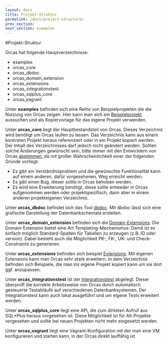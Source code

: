 ```yaml
---
layout: docs
title: Projekt-Struktur
permalink: /docs/project-structure/
prev_section:
next_section: examples
---
```


#Projekt-Struktur

Orcas hat folgende Hauptverzeichnisse:

- examples
- orcas_core
- orcas_dbdoc
- orcas_domain_extension
- orcas_extensions
- orcas_integrationstest
- orcas_sqlplus_core
- orcas_vagrant

Unter **examples** befinden sich eine Reihe von Beispielprojekten die die Nutzung von Orcas zeigen. Hier kann man sich ein [Beispielprojekt]({{site.baseurl}}/docs/examples/) aussuchen und als Kopiervorlage für das eigene Projekt verwenden.

Unter **orcas_core** liegt der Hauptbestandsteil von Orcas. Dieses Verzeichnis wird benötigt um Orcas laufen zu lassen. Das Verzeichnis kann aus einem konkreten Projekt heraus referenziert oder in ein Projekt kopiert werden. Der Inhalt des Verzeichnisses darf jedoch nicht geändert werden. Sollten solche Änderungen gewünscht sein, bitte immer mit den Entwicklern von Orcas [abstimmen](https://github.com/opitzconsulting/orcas/issues), da mit großer Wahrscheinlichkeit einer der folgenden Gründe vorliegt:

- Es gibt ein Verständnisproblem und die gewünschte Funktionalität kann auf einem anderen, dafür vorgesehenen, Weg erreicht werden.
- Es gibt einen Bug, dieser sollte in Orcas behoben werden.
- Es wird eine Erweiterung benötigt, diese sollte entweder in Orcas aufgenommen werden oder projektspezifisch, dann aber in einem anderen projekteigenen Verzeichnis.

Unter **orcas_dbdoc** befindet sich das Tool [dbdoc]({{site.baseurl}}/docs/dbdoc/). Mit dbdoc lässt sich eine grafische Darstellung der Datenbankschemata erstellen.

Unter **orcas_domain_extension** befinden sich die [Domain-Extensions]({{site.baseurl}}/docs/extensions/). Die Domain-Extension bietet eine Art Templating-Mechanismus. Damit ist es einfach möglich Standard-Spalten für Tabellen zu erzeugen (z.B. ID oder version). Dabei besteht auch die Möglichkeit PK-, FK-, UK- und Check-Constraints zu generieren.

Unter **orcas_extensions** befinden sich beispiel [Extensions]({{site.baseurl}}/docs/extensions/). Mit eigenen Extensions kann man Orcas sehr stark erweitern. In dem Verzeichnis befinden sich Beispiele, die man ins eigene Projekt kopiert kann um sie dort ggf. anzupassen.

Unter **orcas_integrationstest** ist der [Integrationstest]({{site.baseurl}}/docs/integration-tests/) abgelegt. Dieser überprüft die korrekte Arbeitsweise von Orcas durch automatisch gesteuerte Testabläufe auf verschiedenen Datenbanksystemen. Der Integrationstest kann auch lokal ausgeführt und um eigene Tests erweitert werden.

Unter **orcas_sqlplus_core** liegt eine API, die zum dirketen Aufruf aus SQL\*Plus  heraus vorgesehen ist. Diese Möglichkeit ist für Alt-Projekte vorgesehen und sollte bei neuen Projekten nicht mehr eingesetzt werden.

Unter **orcas_vagrant** liegt eine Vagrant-Konfiguration mit der man eine VM konfigurieren und starten kann, in der Orcas direkt lauffähig ist.
